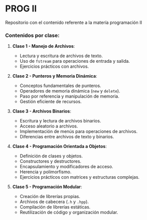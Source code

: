 # PROG II
Repositorio con el contenido referente a la matería programación II

### Contenidos por clase:

1. **Clase 1 - Manejo de Archivos**:
   - Lectura y escritura de archivos de texto.
   - Uso de `fstream` para operaciones de entrada y salida.
   - Ejercicios prácticos con archivos.
   
2. **Clase 2 - Punteros y Memoria Dinámica**:
   - Conceptos fundamentales de punteros.
   - Operadores de memoria dinámica (`new` y `delete`).
   - Paso por referencia y manipulación de memoria.
   - Gestión eficiente de recursos.

3. **Clase 3 - Archivos Binarios**:
   - Escritura y lectura de archivos binarios.
   - Acceso aleatorio a archivos.
   - Implementación de menús para operaciones de archivos.
   - Diferencias entre archivos de texto y binarios.

4. **Clase 4 - Programación Orientada a Objetos**:
   - Definición de clases y objetos.
   - Constructores y destructores.
   - Encapsulamiento y modificadores de acceso.
   - Herencia y polimorfismo.
   - Ejercicios prácticos con matrices y estructuras complejas.

5. **Clase 5 - Programación Modular**:
   - Creación de librerías propias.
   - Archivos de cabecera (`.h` y `.hpp`).
   - Compilación de librerías estáticas.
   - Reutilización de código y organización modular.
